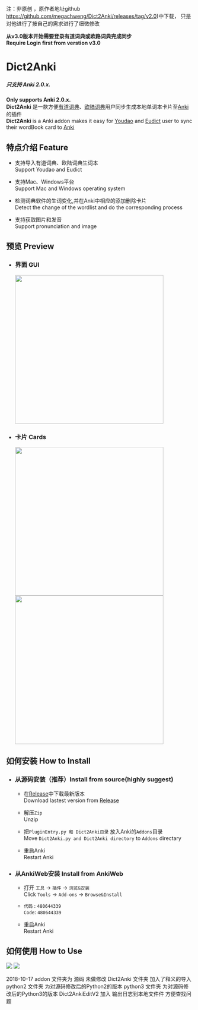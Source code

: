 注：非原创 ，原作者地址github https://github.com/megachweng/Dict2Anki/releases/tag/v2.0)中下载，
只是对他进行了按自己的需求进行了细微修改

**从v3.0版本开始需要登录有道词典或欧路词典完成同步**  
**Require Login first from verstion v3.0**
# Dict2Anki
##### **只支持 Anki 2.0.x.**  
**Only supports Anki 2.0.x.**    
**Dict2Anki** 是一款方便[有道词典](http://cidian.youdao.com/multi.html)、[欧陆词典](https://www.eudic.net/)用户同步生成本地单词本卡片至[Anki](https://apps.ankiweb.net/#download)的插件  
**Dict2Anki** is a Anki addon makes it easy for [Youdao](http://cidian.youdao.com/multi.html) and [Eudict](https://www.eudic.net/) user to sync their wordBook card to [Anki](https://apps.ankiweb.net/#download)

## 特点介绍 Feature
- 支持导入有道词典、欧陆词典生词本  
  Support Youdao and Eudict 

- 支持Mac、Windows平台  
  Support Mac and Windows operating system

- 检测词典软件的生词变化,并在Anki中相应的添加删除卡片  
  Detect the change of the wordlist and do the corresponding process  

- 支持获取图片和发音  
  Support pronunciation and image 

## 预览 Preview
- ### 界面 GUI
  <img src = "https://raw.githubusercontent.com/megachweng/Dict2Anki/master/screenshots/GUI.PNG" width=400>

- ### 卡片 Cards
  <span><img src = "https://raw.githubusercontent.com/megachweng/Dict2Anki/master/screenshots/card-front.png" width=400></span>
  <span><img src = "https://raw.githubusercontent.com/megachweng/Dict2Anki/master/screenshots/card-back.png" width=400></span>
## 如何安装 How to Install
- ### 从源码安装（推荐）Install from source(highly suggest)
    - 在[Release](https://github.com/megachweng/Dict2Anki/releases/tag/v2.0)中下载最新版本  
      Download lastest version from [Release](https://github.com/megachweng/Dict2Anki/releases/tag/v2.0)  

    - 解压`Zip`    
      Unzip

    - 把`PluginEntry.py 和 Dict2Anki目录` 放入Anki的`Addons`目录  
      Move `Dict2Anki.py and Dict2Anki directory` to `Addons` directary

    - 重启Anki  
      Restart Anki 

- ### 从AnkiWeb安装 Install from AnkiWeb
    - 打开 `工具` -> `插件` -> `浏览&安装`  
    Click `Tools` -> `Add-ons` -> `Browse&Install` 

    - `代码` : `480644339`  
    `Code`: `480644339`

    - 重启Anki  
    Restart Anki 
## 如何使用 How to Use
<span><img src = "https://raw.githubusercontent.com/megachweng/Dict2Anki/master/screenshots/firstsync.gif" ></span>
<span><img src = "https://raw.githubusercontent.com/megachweng/Dict2Anki/master/screenshots/secondsync.gif" ></span>

2018-10-17
addon 文件夹为 源码 未做修改
Dict2Anki 文件夹 加入了释义的导入
python2 文件夹 为对源码修改后的Python2的版本
python3 文件夹 为对源码修改后的Python3的版本
Dict2AnkiEditV2 加入 输出日志到本地文件件 方便查找问题
